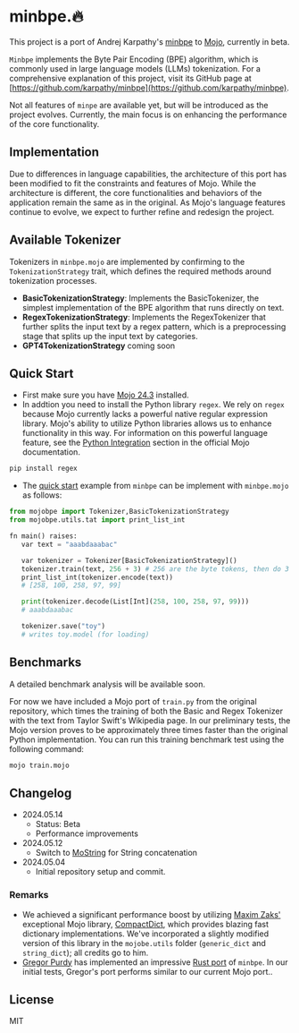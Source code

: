 # minbpe.🔥

This project is a port of Andrej Karpathy's [minbpe](https://github.com/karpathy/minbpe) to [Mojo](https://docs.modular.com/mojo), currently in beta.

`Minbpe` implements the Byte Pair Encoding (BPE) algorithm, which is commonly used in large language models (LLMs) tokenization. For a comprehensive explanation of this project, visit its GitHub page at [https://github.com/karpathy/minbpe](https://github.com/karpathy/minbpe).

Not all features of `minpe` are available yet, but will be introduced as the project evolves. Currently, the main focus is on enhancing the performance of the core functionality.


## Implementation

Due to differences in language capabilities, the architecture of this port has been modified to fit the constraints and features of Mojo. While the architecture is different, the core functionalities and behaviors of the application remain the same as in the original. As Mojo's language features continue to evolve, we expect to further refine and redesign the project.

## Available Tokenizer

Tokenizers in `minbpe.mojo` are implemented by confirming to the `TokenizationStrategy` trait, which defines the required methods around tokenization processes.

- **BasicTokenizationStrategy**: Implements the BasicTokenizer, the simplest implementation of the BPE algorithm that runs directly on text.
- **RegexTokenizationStrategy**: Implements the RegexTokenizer that further splits the input text by a regex pattern, which is a preprocessing stage that splits up the input text by categories.
- **GPT4TokenizationStrategy** coming soon

## Quick Start

- First make sure you have [Mojo 24.3](https://docs.modular.com/mojo/manual/get-started/) installed.  
- In addtion you need to install the Python library `regex`. We rely on `regex` because Mojo currently lacks a powerful native regular expression library. Mojo's ability to utilize Python libraries allows us to enhance functionality in this way. For information on this powerful language feature, see the [Python Integration](https://docs.modular.com/mojo/manual/python/) section in the official Mojo documentation.

 ```bash
 pip install regex
 ```

- The [quick start](https://github.com/karpathy/minbpe?tab=readme-ov-file#quick-start) example from `minbpe` can be implement with `minbpe.mojo` as follows:

 ```python
from mojobpe import Tokenizer,BasicTokenizationStrategy
from mojobpe.utils.tat import print_list_int

fn main() raises:
    var text = "aaabdaaabac"

    var tokenizer = Tokenizer[BasicTokenizationStrategy]()
    tokenizer.train(text, 256 + 3) # 256 are the byte tokens, then do 3 merges
    print_list_int(tokenizer.encode(text))
    # [258, 100, 258, 97, 99]

    print(tokenizer.decode(List[Int](258, 100, 258, 97, 99)))
    # aaabdaaabac

    tokenizer.save("toy")
    # writes toy.model (for loading) 
```

## Benchmarks

A detailed benchmark analysis will be available soon.

For now we have included a Mojo port of `train.py` from the original repository, which times the training of both the Basic and Regex Tokenizer with the text from Taylor Swift's Wikipedia page. In our preliminary tests, the Mojo version proves to be approximately three times faster than the original Python implementation. You can run this training benchmark test using the following command:

```bash
mojo train.mojo
```

## Changelog

- 2024.05.14
  - Status: Beta
  - Performance improvements
- 2024.05.12
  - Switch to [MoString](https://github.com/dorjeduck/mostring) for String concatenation
- 2024.05.04    
  - Initial repository setup and commit.

### Remarks

- We achieved a significant performance boost by utilizing [Maxim Zaks'](https://github.com/mzaks) exceptional Mojo library, [CompactDict](https://github.com/mzaks/compact-dict), which provides blazing fast dictionary implementations. We've incorporated a slightly modified version of this library in the `mojobe.utils` folder (`generic_dict` and `string_dict`); all credits go to him.
- [Gregor Purdy](https://github.com/gnp) has implemented an impressive [Rust port](https://github.com/gnp/minbpe-rs) of `minbpe`. In our initial tests, Gregor's port performs similar to our current Mojo port..

## License

MIT
